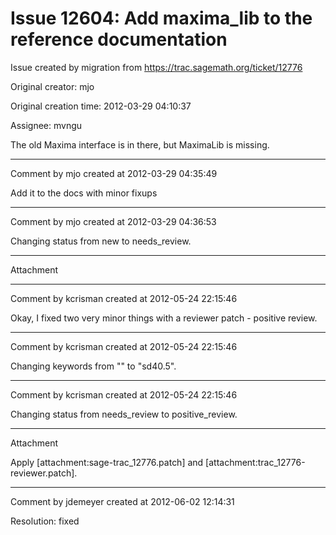 # Issue 12604: Add maxima_lib to the reference documentation

Issue created by migration from https://trac.sagemath.org/ticket/12776

Original creator: mjo

Original creation time: 2012-03-29 04:10:37

Assignee: mvngu

The old Maxima interface is in there, but MaximaLib is missing.


---

Comment by mjo created at 2012-03-29 04:35:49

Add it to the docs with minor fixups


---

Comment by mjo created at 2012-03-29 04:36:53

Changing status from new to needs_review.


---

Attachment


---

Comment by kcrisman created at 2012-05-24 22:15:46

Okay, I fixed two very minor things with a reviewer patch - positive review.


---

Comment by kcrisman created at 2012-05-24 22:15:46

Changing keywords from "" to "sd40.5".


---

Comment by kcrisman created at 2012-05-24 22:15:46

Changing status from needs_review to positive_review.


---

Attachment

Apply [attachment:sage-trac_12776.patch] and [attachment:trac_12776-reviewer.patch].


---

Comment by jdemeyer created at 2012-06-02 12:14:31

Resolution: fixed
